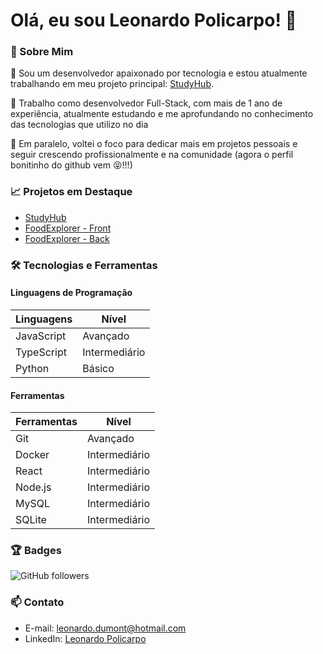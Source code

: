 <!--
**leonardopolicarpo/leonardopolicarpo** is a ✨ _special_ ✨ repository because its `README.md` (this file) appears on your GitHub profile.

Here are some ideas to get you started:

- 🔭 I’m currently working on ...
- 🌱 I’m currently learning ...
- 👯 I’m looking to collaborate on ...
- 🤔 I’m looking for help with ...
- 💬 Ask me about ...
- 📫 How to reach me: ...
- 😄 Pronouns: ...
- ⚡ Fun fact: ...
-->
# Olá, eu sou Leonardo Policarpo! 👋

### 🚀 Sobre Mim
🔭 Sou um desenvolvedor apaixonado por tecnologia e estou atualmente trabalhando em meu projeto principal: [StudyHub](https://github.com/leonardopolicarpo/study-hub-front).

📕 Trabalho como desenvolvedor Full-Stack, com mais de 1 ano de experiência, atualmente estudando e me aprofundando no conhecimento das tecnologias que utilizo no dia

🚀 Em paralelo, voltei o foco para dedicar mais em projetos pessoais e seguir crescendo profissionalmente e na comunidade (agora o perfil bonitinho do github vem 😝!!!)

### 📈 Projetos em Destaque
- [StudyHub](https://github.com/leonardopolicarpo/study-hub-front)
- [FoodExplorer - Front](https://github.com/leonardopolicarpo/foodexplorer-front)
- [FoodExplorer - Back](https://github.com/leonardopolicarpo/foodexplorer-back)

### 🛠️ Tecnologias e Ferramentas

#### Linguagens de Programação

| Linguagens       | Nível       |
|------------------|-------------|
| JavaScript       | Avançado    |
| TypeScript       | Intermediário|
| Python           | Básico      |

#### Ferramentas

| Ferramentas      | Nível       |
|------------------|-------------|
| Git              | Avançado    |
| Docker           | Intermediário|
| React            | Intermediário|
| Node.js          | Intermediário|
| MySQL            | Intermediário|
| SQLite           | Intermediário|

### 🏆 Badges
![GitHub followers](https://img.shields.io/github/followers/leonardopolicarpo?style=social)
<!-- ![GitHub stars](https://img.shields.io/github/stars/leonardopolicarpo/repositorio?style=social) -->

### 📫 Contato
- E-mail: leonardo.dumont@hotmail.com
- LinkedIn: [Leonardo Policarpo](https://www.linkedin.com/in/leonardodumont/)
